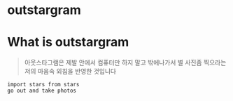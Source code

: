 # outstargram

# What is outstargram

> 아웃스타그램은 제발 안에서 컴퓨터만 하지 말고 밖에나가서 별 사진좀 찍으라는 저의 마음속 외침을 반영한 것입니다

    import stars from stars
    go out and take photos

